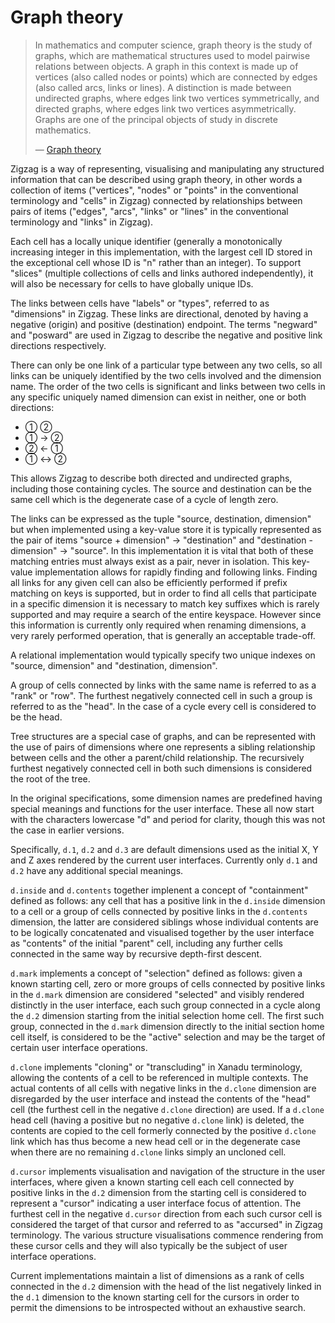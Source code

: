 Graph theory
============

> In mathematics and computer science, graph theory is the study of graphs, which are mathematical structures used to model pairwise relations between objects. A graph in this context is made up of vertices (also called nodes or points) which are connected by edges (also called arcs, links or lines). A distinction is made between undirected graphs, where edges link two vertices symmetrically, and directed graphs, where edges link two vertices asymmetrically. Graphs are one of the principal objects of study in discrete mathematics.
>
> — [Graph theory](https://en.wikipedia.org/wiki/Graph_theory)

Zigzag is a way of representing, visualising and manipulating any structured information that can be described using graph theory, in other words a collection of items ("vertices", "nodes" or "points" in the conventional terminology and "cells" in Zigzag) connected by relationships between pairs of items ("edges", "arcs", "links" or "lines" in the conventional terminology and "links" in Zigzag).

Each cell has a locally unique identifier (generally a monotonically increasing integer in this implementation, with the largest cell ID stored in the exceptional cell whose ID is "n" rather than an integer).  To support "slices" (multiple collections of cells and links authored independently), it will also be necessary for cells to have globally unique IDs.

The links between cells have "labels" or "types", referred to as "dimensions" in Zigzag.  These links are directional, denoted by having a negative (origin) and positive (destination) endpoint.  The terms "negward" and "posward" are used in Zigzag to describe the negative and positive link directions respectively.

There can only be one link of a particular type between any two cells, so all links can be uniquely identified by the two cells involved and the dimension name.  The order of the two cells is significant and links between two cells in any specific uniquely named dimension can exist in neither, one or both directions:

* ① ②
* ① → ②
* ② ← ①
* ① ↔ ②

This allows Zigzag to describe both directed and undirected graphs, including those containing cycles.  The source and destination can be the same cell which is the degenerate case of a cycle of length zero.

The links can be expressed as the tuple "source, destination, dimension" but when implemented using a key-value store it is typically represented as the pair of items "source + dimension" → "destination" and "destination - dimension" → "source".  In this implementation it is vital that both of these matching entries must always exist as a pair, never in isolation.  This key-value implementation allows for rapidly finding and following links.  Finding all links for any given cell can also be efficiently performed if prefix matching on keys is supported, but in order to find all cells that participate in a specific dimension it is necessary to match key suffixes which is rarely supported and may require a search of the entire keyspace.  However since this information is currently only required when renaming dimensions, a very rarely performed operation, that is generally an acceptable trade-off.

A relational implementation would typically specify two unique indexes on "source, dimension" and "destination, dimension".

A group of cells connected by links with the same name is referred to as a "rank" or "row".  The furthest negatively connected cell in such a group is referred to as the "head".  In the case of a cycle every cell is considered to be the head.

Tree structures are a special case of graphs, and can be represented with the use of pairs of dimensions where one represents a sibling relationship between cells and the other a parent/child relationship.  The recursively furthest negatively connected cell in both such dimensions is considered the root of the tree.

In the original specifications, some dimension names are predefined having special meanings and functions for the user interface. These all now start with the characters lowercase "d" and period for clarity, though this was not the case in earlier versions.

Specifically, `d.1`, `d.2` and `d.3` are default dimensions used as the initial X, Y and Z axes rendered by the current user interfaces.  Currently only `d.1` and `d.2` have any additional special meanings.

`d.inside` and `d.contents` together implenent a concept of "containment" defined as follows: any cell that has a positive link in the `d.inside` dimension to a cell or a group of cells connected by positive links in the `d.contents` dimension, the latter are considered siblings whose individual contents are to be logically concatenated and visualised together by the user interface as "contents" of the initial "parent" cell, including any further cells connected in the same way by recursive depth-first descent.

`d.mark` implements a concept of "selection" defined as follows: given a known starting cell, zero or more groups of cells connected by positive links in the `d.mark` dimension are considered "selected" and visibly rendered distinctly in the user interface, each such group connected in a cycle along the `d.2` dimension starting from the initial selection home cell.  The first such group, connected in the `d.mark` dimension directly to the initial section home cell itself, is considered to be the "active" selection and may be the target of certain user interface operations.

`d.clone` implements "cloning" or "transcluding" in Xanadu terminology, allowing the contents of a cell to be referenced in multiple contexts.  The actual contents of all cells with negative links in the `d.clone` dimension are disregarded by the user interface and instead the contents of the "head" cell (the furthest cell in the negative `d.clone` direction) are used.  If a `d.clone` head cell (having a positive but no negative `d.clone` link) is deleted, the contents are copied to the cell formerly connected by the positive `d.clone` link which has thus become a new head cell or in the degenerate case when there are no remaining `d.clone` links simply an uncloned cell.

`d.cursor` implements visualisation and navigation of the structure in the user interfaces, where given a known starting cell each cell connected by positive links in the `d.2` dimension from the starting cell is considered to represent a "cursor" indicating a user interface focus of attention.  The furthest cell in the negative `d.cursor` direction from each such cursor cell is considered the target of that cursor and referred to as "accursed" in Zigzag terminology.  The various structure visualisations commence rendering from these cursor cells and they will also typically be the subject of user interface operations.

Current implementations maintain a list of dimensions as a rank of cells connected in the `d.2` dimension with the head of the list negatively linked in the `d.1` dimension to the known starting cell for the cursors in order to permit the dimensions to be introspected without an exhaustive search.
